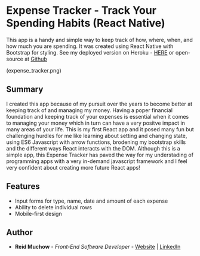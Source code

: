 # Expense Tracker - Track Your Spending Habits (React Native)

This app is a handy and simple way to keep track of how, where, when, and how much you are spending.  It was created using React Native with Bootstrap for styling.  See my deployed version on Heroku - [HERE](https://infinite-forest-78481.herokuapp.com/) or open-source at [Github](https://github.com/ram071985/expense-tracker)


(expense_tracker.png)

## Summary

I created this app because of my pursuit over the years to become better at keeping track of and managing my money.  Having a poper financial foundation and keeping track of your expenses is essential when it comes to managing your money which in turn can have a very positve impact in many areas of your life.  This is my first React app and it posed many fun but challenging hurdles for me like learning about setting and changing state, using ES6 Javascript with arrow functions, brodening my bootstrap skills and the different ways React interacts with the DOM.  Although this is a simple app, this Expense Tracker has paved the way for my understading of programming apps with a very in-demand javascript framework and I feel very confident about creating more future React apps!

## Features

- Input forms for type, name, date and amount of each expense
- Ability to delete individual rows
- Mobile-first design 


## Author 

* **Reid Muchow** - *Front-End Software Developer* - [Website](https://www.reidmuchow.com) | [LinkedIn](https://www.linkedin.com/in/reidmuchow/)
